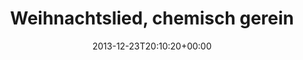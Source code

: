 ---
retweeted: false
source: <a href="http://www.myplume.com/" rel="nofollow">Plume for Android</a>
entities:
  hashtags: []
  symbols: []
  user_mentions: []
  urls:
  - url: http://t.co/5Zzsjkialh
    expanded_url: http://lesekreis.org/2007/12/20/weihnachtslied-chemisch-gereinigt-von-erich-kaestner-1928/
    display_url: lesekreis.org/2007/12/20/wei…
    indices:
    - '36'
    - '58'
display_text_range:
- '0'
- '58'
favorite_count: '4'
id_str: '415212801196838912'
truncated: false
retweet_count: '3'
id: '415212801196838912'
possibly_sensitive: false
created_at: Mon Dec 23 20:10:20 +0000 2013
favorited: false
full_text: Weihnachtslied, chemisch gereinigt.
lang: de
quote_url: http://lesekreis.org/2007/12/20/weihnachtslied-chemisch-gereinigt-von-erich-kaestner-1928/
tags:
- pesos:twitter
date: '2013-12-23T20:10:20+00:00'
src: https://twitter.com/bascht/status/415212801196838912
original_url: https://twitter.com/bascht/status/415212801196838912
type: twitter_tweet
text: Weihnachtslied, chemisch gereinigt.
title: Weihnachtslied, chemisch gerein

---